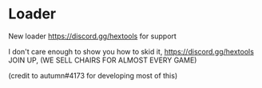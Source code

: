 # Loader
New loader https://discord.gg/hextools for support

I don't care enough to show you how to skid it, 
https://discord.gg/hextools JOIN UP, (WE SELL CHAIRS FOR ALMOST EVERY GAME)


(credit to autumn#4173 for developing most of this)
